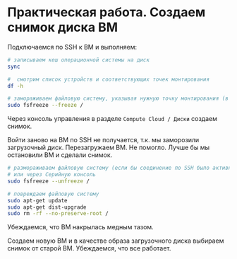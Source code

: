 # Практическая работа. Создаем снимок диска ВМ

Подключаемся по SSH к ВМ и выполняем:
```bash
# записываем кеш операционной системы на диск
sync

#  смотрим список устройств и соответствующих точек монтирования
df -h

# замораживаем файловую систему, указывая нужную точку монтирования (в данном случае `/`)
sudo fsfreeze --freeze /
```

Через консоль управления в разделе `Compute Cloud / Диски` создаем снимок.

Войти заново на ВМ по SSH не получается, т.к. мы заморозили загрузочный диск.
Перезагружаем ВМ. Не помогло. Лучше бы мы остановили ВМ и сделали снимок.

```bash
# размораживаем файловую систему (если бы соединение по SSH было активным) 
# или через Серийную консоль
sudo fsfreeze --unfreeze /

# повреждаем файловую систему
sudo apt-get update 
sudo apt-get dist-upgrade
sudo rm -rf --no-preserve-root / 
```
Убеждаемся, что ВМ накрылась медным тазом. 

Создаем новую ВМ и в качестве образа загрузочного диска выбираем снимок от старой ВМ.
Убеждаемся, что все работает.